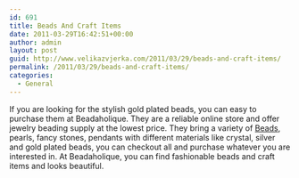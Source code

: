 ```yaml
---
id: 691
title: Beads And Craft Items
date: 2011-03-29T16:42:51+00:00
author: admin
layout: post
guid: http://www.velikazvjerka.com/2011/03/29/beads-and-craft-items/
permalink: /2011/03/29/beads-and-craft-items/
categories:
  - General
---
```

If you are looking for the stylish gold plated beads, you can easy to purchase them at Beadaholique. They are a reliable online store and offer jewelry beading supply at the lowest price. They bring a variety of [Beads](http://www.beadaholique.com/), pearls, fancy stones, pendants with different materials like crystal, silver and gold plated beads, you can checkout all and purchase whatever you are interested in. At Beadaholique, you can find fashionable beads and craft items and looks beautiful.